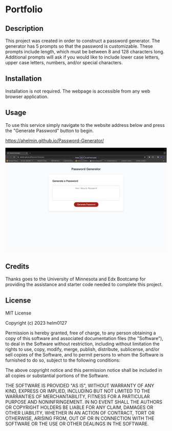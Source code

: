 # Portfolio

## Description

This project was created in order to construct a password generator. The generator has 5 prompts so that the password is customizable. These prompts include length, which must be between 8 and 128 characters long. Additional prompts will ask if you would like to include lower case letters, upper case letters, numbers, and/or special characters.

## Installation

Installation is not required. The webpage is accessible from any web browser application.

## Usage

To use this service simply navigate to the website address below and press the "Generate Password" button to begin.

https://ahelmin.github.io/Password-Generator/

![Screenshot of Password Generator](./assets/images/Screenshot%202023-12-22%20at%202.51.21%20PM.png?raw=true "Website Screenshot")

## Credits

Thanks goes to the University of Minnesota and Edx Bootcamp for providing the assistance and starter code needed to complete this project.

## License

MIT License

Copyright (c) 2023 helm0127

Permission is hereby granted, free of charge, to any person obtaining a copy
of this software and associated documentation files (the "Software"), to deal
in the Software without restriction, including without limitation the rights
to use, copy, modify, merge, publish, distribute, sublicense, and/or sell
copies of the Software, and to permit persons to whom the Software is
furnished to do so, subject to the following conditions:

The above copyright notice and this permission notice shall be included in all
copies or substantial portions of the Software.

THE SOFTWARE IS PROVIDED "AS IS", WITHOUT WARRANTY OF ANY KIND, EXPRESS OR
IMPLIED, INCLUDING BUT NOT LIMITED TO THE WARRANTIES OF MERCHANTABILITY,
FITNESS FOR A PARTICULAR PURPOSE AND NONINFRINGEMENT. IN NO EVENT SHALL THE
AUTHORS OR COPYRIGHT HOLDERS BE LIABLE FOR ANY CLAIM, DAMAGES OR OTHER
LIABILITY, WHETHER IN AN ACTION OF CONTRACT, TORT OR OTHERWISE, ARISING FROM,
OUT OF OR IN CONNECTION WITH THE SOFTWARE OR THE USE OR OTHER DEALINGS IN THE
SOFTWARE.
